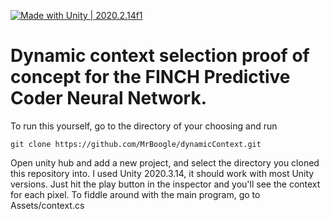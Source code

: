 [![Made with Unity | 2020.2.14f1](https://img.shields.io/badge/Made%20with-Unity-57b9d3.svg?style=flat&logo=unity)](https://unity3d.com)

# Dynamic context selection proof of concept for the FINCH Predictive Coder Neural Network.

To run this yourself, go to the directory of your choosing and run

```
git clone https://github.com/MrBoogle/dynamicContext.git
```

Open unity hub and add a new project, and select the directory you cloned this repository into. I used Unity 2020.3.14, it should work with most Unity versions.
Just hit the play button in the inspector and you'll see the context for each pixel. To fiddle around with the main program, go to Assets/context.cs
